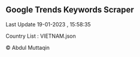 

## Google Trends Keywords Scraper 
 
Last Update 19-01-2023 , 15:58:35

Country List :
VIETNAM.json



© Abdul Muttaqin 
